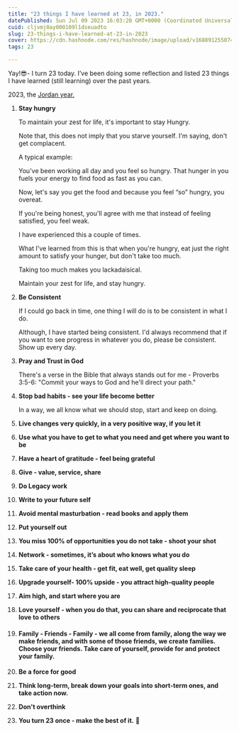 ```yaml
---
title: "23 things I have learned at 23, in 2023."
datePublished: Sun Jul 09 2023 16:03:20 GMT+0000 (Coordinated Universal Time)
cuid: cljvmj0ay000109l1dseuadto
slug: 23-things-i-have-learned-at-23-in-2023
cover: https://cdn.hashnode.com/res/hashnode/image/upload/v1688912550742/cb85a09b-fff7-428e-a88e-d1fe83767cf1.jpeg
tags: 23

---
```


Yay!😎- I turn 23 today. I’ve been doing some reflection and listed 23 things I have learned (still learning) over the past years.

2023, the [Jordan year.](https://medium.com/@jaysonclury/your-michael-jordan-year-edd4a891ddd1)

1. **Stay hungry**
    
    To maintain your zest for life, it's important to stay Hungry.
    
    Note that, this does not imply that you starve yourself. I'm saying, don't get complacent.
    
    A typical example:
    
    You've been working all day and you feel so hungry. That hunger in you fuels your energy to find food as fast as you can.
    
    Now, let's say you get the food and because you feel “so” hungry, you overeat.
    
    If you're being honest, you'll agree with me that instead of feeling satisfied, you feel weak.
    
    I have experienced this a couple of times.
    
    What I've learned from this is that when you're hungry, eat just the right amount to satisfy your hunger, but don't take too much.
    
    Taking too much makes you lackadaisical.
    
    Maintain your zest for life, and stay hungry.
    
2. **Be Consistent**
    
    If I could go back in time, one thing I will do is to be consistent in what I do.
    
    Although, I have started being consistent. I'd always recommend that if you want to see progress in whatever you do, please be consistent. Show up every day.
    
3. **Pray and Trust in God**
    
    There's a verse in the Bible that always stands out for me - Proverbs 3:5-6: "Commit your ways to God and he'll direct your path."
    
4. **Stop bad habits - see your life become better**
    
    In a way, we all know what we should stop, start and keep on doing.
    
5. **Live changes very quickly, in a very positive way, if you let it**
    
6. **Use what you have to get to what you need and get where you want to be**
    
7. **Have a heart of gratitude - feel being grateful**
    
8. **Give - value, service, share**
    
9. **Do Legacy work**
    
10. **Write to your future self**
    
11. **Avoid mental masturbation - read books and apply them**
    
12. **Put yourself out**
    
13. **You miss 100% of opportunities you do not take - shoot your shot**
    
14. **Network - sometimes, it’s about who knows what you do**
    
15. **Take care of your health - get fit, eat well, get quality sleep**
    
16. **Upgrade yourself- 100% upside - you attract high-quality people**
    
17. **Aim high, and start where you are**
    
18. **Love yourself - when you do that, you can share and reciprocate that love to others**
    
19. #### Family - Friends - Family - we all come from family, along the way we make friends, and with some of those friends, we create families. Choose your friends. Take care of yourself, provide for and protect your family.
    
20. **Be a force for good**
    
21. **Think long-term, break down your goals into short-term ones, and take action now.**
    
22. **Don't overthink**
    
23. **You turn 23 once - make the best of it.** 🙂